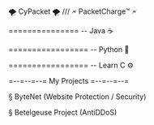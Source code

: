 🌪️ CyPacket 🌪️  ///  🗲 PacketCharge™ 🗲


===============
-- Java ☕

=================
-- Python 🐍

=================
-- Learn C ⚙️


=--=--=--= My Projects =--=--=--=

§ ByteNet (Website Protection / Security)

§ Betelgeuse Project (AntiDDoS)
